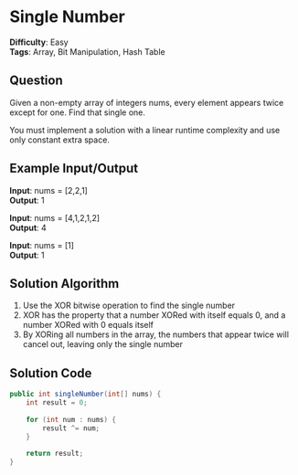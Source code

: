 # Single Number

**Difficulty**: Easy  
**Tags**: Array, Bit Manipulation, Hash Table

## Question
Given a non-empty array of integers nums, every element appears twice except for one. Find that single one.

You must implement a solution with a linear runtime complexity and use only constant extra space.

## Example Input/Output
**Input**: nums = [2,2,1]  
**Output**: 1

**Input**: nums = [4,1,2,1,2]  
**Output**: 4

**Input**: nums = [1]  
**Output**: 1

## Solution Algorithm
1. Use the XOR bitwise operation to find the single number
2. XOR has the property that a number XORed with itself equals 0, and a number XORed with 0 equals itself
3. By XORing all numbers in the array, the numbers that appear twice will cancel out, leaving only the single number

## Solution Code
```java
public int singleNumber(int[] nums) {
    int result = 0;
    
    for (int num : nums) {
        result ^= num;
    }
    
    return result;
}
``` 